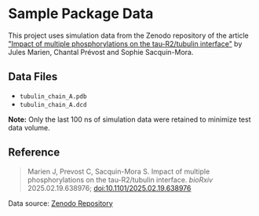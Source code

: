 # Sample Package Data

This project uses simulation data from the Zenodo repository of the article ["Impact of multiple phosphorylations on the tau-R2/tubulin interface"](https://doi.org/10.1101/2025.02.19.638976) by Jules Marien, Chantal Prévost and Sophie Sacquin-Mora.

## Data Files

- `tubulin_chain_A.pdb`
- `tubulin_chain_A.dcd`

**Note:** Only the last 100 ns of simulation data were retained to minimize test data volume.

## Reference

> Marien J, Prevost C, Sacquin-Mora S. Impact of multiple phosphorylations on the tau-R2/tubulin interface. *bioRxiv* 2025.02.19.638976; [doi:10.1101/2025.02.19.638976](https://doi.org/10.1101/2025.02.19.638976)

Data source: [Zenodo Repository](https://zenodo.org/records/14888178)
